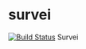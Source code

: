 # survei
[![Build Status](https://travis-ci.org/muhlisabdi/survei.svg?branch=master)](https://travis-ci.org/muhlisabdi/survei)
 Survei

